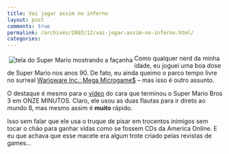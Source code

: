 ```yaml
---
title: Vai jogar assim no inferno
layout: post
comments: true
permalink: /archives/2003/12/vai-jogar-assim-no-inferno.html/
categories:
---
```

<img src=//chester.me/img/blig/smb3.jpg align="left" border=0 style="margin:4px" alt='tela do Super Mario mostrando a façanha'>Como qualquer nerd da minha idade, eu joguei uma boa dose de Super Mario nos anos 90. De fato, eu ainda queimo o parco tempo livre no surreal [Warioware Inc.: Mega Microgame$][1] &#8211; mas isso é outro assunto.

O destaque é mesmo para o [vídeo][2] do cara que terminou o Super Mario Bros 3 em ONZE MINUTOS. Claro, ele usou as duas flautas para ir direto ao mundo 8, mas mesmo assim é **muito** rápido.

Isso sem falar que ele usa o truque de pisar em trocentos inimigos sem tocar o chão para ganhar vidas como se fossem CDs da America Online. E eu que achava que esse macete era algum trote criado pelas revistas de games&#8230;

 [1]: http://en.wikipedia.org/wiki/WarioWare,_Inc.:_Mega_Microgames!
 [2]: http://www.youtube.com/watch?v=wz3BuYYhnn0
